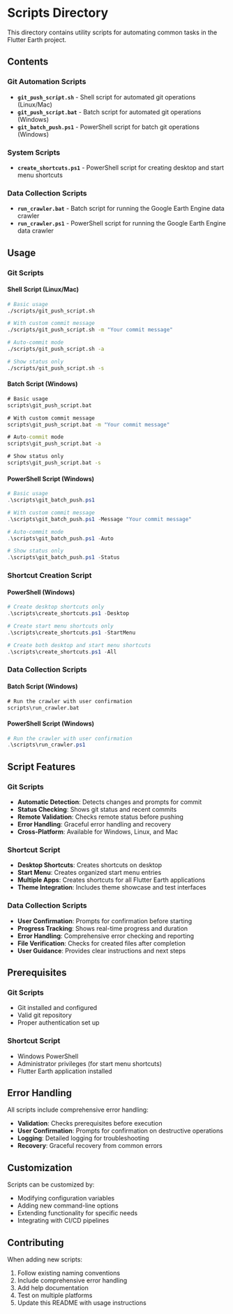# Scripts Directory

This directory contains utility scripts for automating common tasks in the Flutter Earth project.

## Contents

### Git Automation Scripts
- **`git_push_script.sh`** - Shell script for automated git operations (Linux/Mac)
- **`git_push_script.bat`** - Batch script for automated git operations (Windows)
- **`git_batch_push.ps1`** - PowerShell script for batch git operations (Windows)

### System Scripts
- **`create_shortcuts.ps1`** - PowerShell script for creating desktop and start menu shortcuts

### Data Collection Scripts
- **`run_crawler.bat`** - Batch script for running the Google Earth Engine data crawler
- **`run_crawler.ps1`** - PowerShell script for running the Google Earth Engine data crawler

## Usage

### Git Scripts

#### Shell Script (Linux/Mac)
```bash
# Basic usage
./scripts/git_push_script.sh

# With custom commit message
./scripts/git_push_script.sh -m "Your commit message"

# Auto-commit mode
./scripts/git_push_script.sh -a

# Show status only
./scripts/git_push_script.sh -s
```

#### Batch Script (Windows)
```cmd
# Basic usage
scripts\git_push_script.bat

# With custom commit message
scripts\git_push_script.bat -m "Your commit message"

# Auto-commit mode
scripts\git_push_script.bat -a

# Show status only
scripts\git_push_script.bat -s
```

#### PowerShell Script (Windows)
```powershell
# Basic usage
.\scripts\git_batch_push.ps1

# With custom commit message
.\scripts\git_batch_push.ps1 -Message "Your commit message"

# Auto-commit mode
.\scripts\git_batch_push.ps1 -Auto

# Show status only
.\scripts\git_batch_push.ps1 -Status
```

### Shortcut Creation Script

#### PowerShell (Windows)
```powershell
# Create desktop shortcuts only
.\scripts\create_shortcuts.ps1 -Desktop

# Create start menu shortcuts only
.\scripts\create_shortcuts.ps1 -StartMenu

# Create both desktop and start menu shortcuts
.\scripts\create_shortcuts.ps1 -All
```

### Data Collection Scripts

#### Batch Script (Windows)
```cmd
# Run the crawler with user confirmation
scripts\run_crawler.bat
```

#### PowerShell Script (Windows)
```powershell
# Run the crawler with user confirmation
.\scripts\run_crawler.ps1
```

## Script Features

### Git Scripts
- **Automatic Detection**: Detects changes and prompts for commit
- **Status Checking**: Shows git status and recent commits
- **Remote Validation**: Checks remote status before pushing
- **Error Handling**: Graceful error handling and recovery
- **Cross-Platform**: Available for Windows, Linux, and Mac

### Shortcut Script
- **Desktop Shortcuts**: Creates shortcuts on desktop
- **Start Menu**: Creates organized start menu entries
- **Multiple Apps**: Creates shortcuts for all Flutter Earth applications
- **Theme Integration**: Includes theme showcase and test interfaces

### Data Collection Scripts
- **User Confirmation**: Prompts for confirmation before starting
- **Progress Tracking**: Shows real-time progress and duration
- **Error Handling**: Comprehensive error checking and reporting
- **File Verification**: Checks for created files after completion
- **User Guidance**: Provides clear instructions and next steps

## Prerequisites

### Git Scripts
- Git installed and configured
- Valid git repository
- Proper authentication set up

### Shortcut Script
- Windows PowerShell
- Administrator privileges (for start menu shortcuts)
- Flutter Earth application installed

## Error Handling

All scripts include comprehensive error handling:
- **Validation**: Checks prerequisites before execution
- **User Confirmation**: Prompts for confirmation on destructive operations
- **Logging**: Detailed logging for troubleshooting
- **Recovery**: Graceful recovery from common errors

## Customization

Scripts can be customized by:
- Modifying configuration variables
- Adding new command-line options
- Extending functionality for specific needs
- Integrating with CI/CD pipelines

## Contributing

When adding new scripts:
1. Follow existing naming conventions
2. Include comprehensive error handling
3. Add help documentation
4. Test on multiple platforms
5. Update this README with usage instructions 